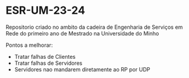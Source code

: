 # ESR-UM-23-24
Repositorio criado no ambito da cadeira de Engenharia de Serviços em Rede do primeiro ano de Mestrado na Universidade do Minho

Pontos a melhorar:
- Tratar falhas de Clientes
- Tratar falhas de Servidores
- Servidores nao mandarem diretamente ao RP por UDP
